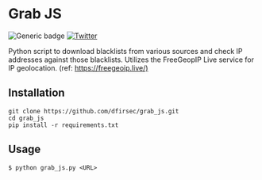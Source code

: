 # Grab JS
![Generic badge](https://img.shields.io/badge/python-3.7-blue.svg) [![Twitter](https://img.shields.io/badge/Twitter-@pulsecode-blue.svg)](https://twitter.com/pulsecode)

Python script to download blacklists from various sources and check IP addresses against those blacklists.  Utilizes the FreeGeopIP Live service for IP geolocation. (ref: <https://freegeoip.live/)>

## Installation

```text
git clone https://github.com/dfirsec/grab_js.git
cd grab_js
pip install -r requirements.txt
```

## Usage
```
$ python grab_js.py <URL>
```
